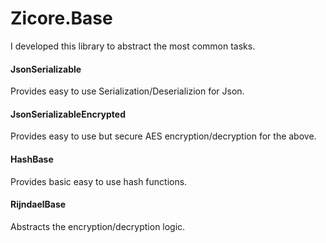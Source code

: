 ﻿Zicore.Base
===

I developed this library to abstract the most common tasks.

#### JsonSerializable
Provides easy to use Serialization/Deserializion for Json.

#### JsonSerializableEncrypted
Provides easy to use but secure AES encryption/decryption for the above.

#### HashBase
Provides basic easy to use hash functions.

#### RijndaelBase
Abstracts the encryption/decryption logic.